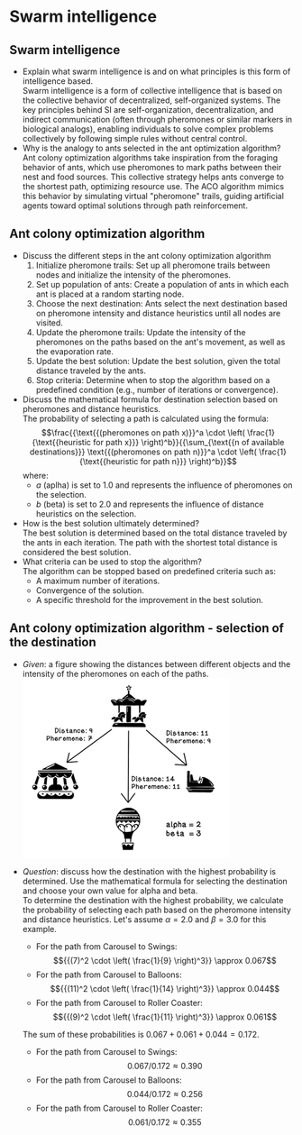 # Swarm intelligence

## Swarm intelligence

- Explain what swarm intelligence is and on what principles is this form of intelligence based. <br>
  Swarm intelligence is a form of collective intelligence that is based on the collective behavior of decentralized, 
  self-organized systems. The key principles behind SI are self-organization, decentralization, and indirect communication 
  (often through pheromones or similar markers in biological analogs), 
  enabling individuals to solve complex problems collectively by following simple rules without central control.
- Why is the analogy to ants selected in the ant optimization algorithm? <br>
  Ant colony optimization algorithms take inspiration from the foraging behavior of ants, 
  which use pheromones to mark paths between their nest and food sources. 
  This collective strategy helps ants converge to the shortest path, optimizing resource use. 
  The ACO algorithm mimics this behavior by simulating virtual "pheromone" trails, guiding artificial agents toward optimal 
  solutions through path reinforcement.

## Ant colony optimization algorithm

- Discuss the different steps in the ant colony optimization algorithm
    1. Initialize pheromone trails: Set up all pheromone trails between nodes and initialize the intensity of the pheromones.
    2. Set up population of ants: Create a population of ants in which each ant is placed at a random starting node.
    3. Choose the next destination: Ants select the next destination based on pheromone intensity and distance heuristics until all nodes are visited.
    4. Update the pheromone trails: Update the intensity of the pheromones on the paths based on the ant's movement, as well as the evaporation rate.
    5. Update the best solution: Update the best solution, given the total distance traveled by the ants.
    6. Stop criteria: Determine when to stop the algorithm based on a predefined condition (e.g., number of iterations or convergence).
- Discuss the mathematical formula for destination selection based on pheromones and distance heuristics. <br>
  The probability of selecting a path is calculated using the formula:
  $$\frac{{\text{{(pheromones on path x)}}^a \cdot \left( \frac{1}{\text{{heuristic for path x}}} \right)^b}}{{\sum_{\text{{n of available destinations}}} \text{{(pheromones on path n)}}^a \cdot \left( \frac{1}{\text{{heuristic for path n}}} \right)^b}}$$
    where:
    - $a$ (aplha) is set to 1.0 and represents the influence of pheromones on the selection.
    - $b$ (beta) is set to 2.0 and represents the influence of distance heuristics on the selection.
- How is the best solution ultimately determined? <br>
    The best solution is determined based on the total distance traveled by the ants in each iteration. The path with the shortest total distance is considered the best solution.
- What criteria can be used to stop the algorithm? <br>
    The algorithm can be stopped based on predefined criteria such as:
    - A maximum number of iterations.
    - Convergence of the solution.
    - A specific threshold for the improvement in the best solution.

## Ant colony optimization algorithm - selection of the destination

- _Given_: a figure showing the distances between different objects and the intensity of the pheromones on each of the paths.
![Example](image-18.png)
- _Question_: discuss how the destination with the highest probability is determined. Use the mathematical formula for selecting the destination and choose your own value for alpha and beta. <br>
    To determine the destination with the highest probability, we calculate the probability of selecting each path based on the pheromone intensity and distance heuristics. Let's assume $\alpha = 2.0$ and $\beta = 3.0$ for this example.
    - For the path from Carousel to Swings: $${{(7)^2 \cdot \left( \frac{1}{9} \right)^3}} \approx 0.067$$
    - For the path from Carousel to Balloons: $${{(11)^2 \cdot \left( \frac{1}{14} \right)^3}} \approx 0.044$$
    - For the path from Carousel to Roller Coaster: $${{(9)^2 \cdot \left( \frac{1}{11} \right)^3}} \approx 0.061$$

    The sum of these probabilities is $0.067 + 0.061 + 0.044 = 0.172$.

    - For the path from Carousel to Swings: $$0.067/ 0.172 \approx 0.390$$
    - For the path from Carousel to Balloons: $$0.044/ 0.172 \approx 0.256$$
    - For the path from Carousel to Roller Coaster: $$0.061/ 0.172 \approx 0.355$$
